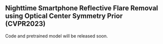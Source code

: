 ## Nighttime Smartphone Reflective Flare Removal using Optical Center Symmetry Prior (CVPR2023)
Code and pretrained model will be released soon.
